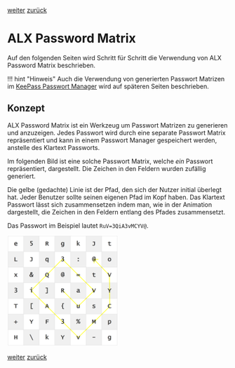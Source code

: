 <a class="nav-button pull-right" href="../PasswordMatrix_2">weiter</a>
<a class="nav-button pull-left" href="../../index">zurück</a>
<br>

# ALX Password Matrix

Auf den folgenden Seiten wird Schritt für Schritt die Verwendung von ALX Password Matrix beschrieben.

!!! hint "Hinweis"
    Auch die Verwendung von generierten Passwort Matrizen im [KeePass Passwort Manager](KeePass_1.md) wird auf späteren Seiten beschrieben.

## Konzept

ALX Password Matrix ist ein Werkzeug um Passwort Matrizen zu generieren und anzuzeigen. Jedes Passwort wird durch eine separate Passwort Matrix repräsentiert und kann in einem Passwort Manager gespeichert werden, anstelle des Klartext Passworts.

Im folgenden Bild ist eine solche Passwort Matrix, welche *ein* Passwort repräsentiert, dargestellt. Die Zeichen in den Feldern wurden zufällig generiert.

Die gelbe (gedachte) Linie ist der Pfad, den sich der Nutzer initial überlegt hat. Jeder Benutzer sollte seinen eigenen Pfad im Kopf haben. Das Klartext Passwort lässt sich zusammensetzen indem man, wie in der Animation dargestellt, die Zeichen in den Feldern entlang des Pfades zusammensetzt.

Das Passwort im Beispiel lautet `RuV=3QiA3vMCYV@`.

<img src="../../../images/passwordMatrix_anim.gif" width="50%">

<a class="nav-button pull-right" href="../PasswordMatrix_2">weiter</a>
<a class="nav-button pull-left" href="../../index">zurück</a>
<br>
